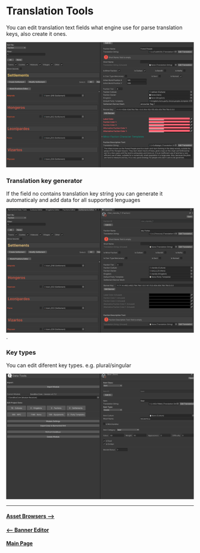 # Translation Tools

You can edit translation text fields what engine use for parse translation keys, also create it ones.

![ScreenShot](Images/ts_editor/ts_pipe.gif)

### Translation key generator
If the field no contains translation key string you can generate it automaticaly
and add data for all supported lenguages

![ScreenShot](Images/ts_editor/ts_creation.gif).

### Key types
You can edit diferent key types. e.g. plural/singular

![ScreenShot](Images/ts_editor/ts_keys.gif)

---------------------------------------------
#### [Asset Browsers -->](asset_browsers.md)
#### [<-- Banner Editor](banner_editor.md)

#### [Main Page](/../..)